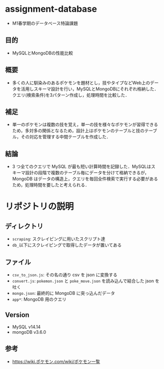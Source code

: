 # assignment-database
* M1春学期のデータベース特論課題

## 目的
* MySQLとMongoDBの性能比較
## 概要
* 多くの人に馴染みのあるポケモンを題材とし，技やタイプなどWeb上のデータを活用しスキーマ設計を行い，MySQLとMongoDBにそれぞれ格納した．クエリ(検索条件)を3パターン作成し，処理時間を比較した．
## 補足
* 単一のポケモンは複数の技を覚え，単一の技を様々なポケモンが習得できるため，多対多の関係となるため，設計上はポケモンのテーブルと技のテーブル，その対応を管理する中間テーブルを作成した．
## 結論
* 3 つ全てのクエリで MySQL が最も短い計算時間を記録した．MySQLはスキーマ設計の段階で複数のテーブル毎にデータを分けて格納できるが，MongoDB はデータの構造上，クエリを毎回全件検索で実行する必要があるため，処理時間を要したと考えられる．

# リポジトリの説明
## ディレクトリ
* `scraping`: スクレイピングに用いたスクリプト達
* `db_`以下にスクレイピングで取得したデータが置いてある

## ファイル
* `csv_to_json.js`: その名の通り csv を json に変換する
* `convert.js`: `pokemon.json` と `poke_move.json` を読み込んで結合した json を吐く
* `mongo.json`: 最終的に MongoDB に突っ込んだデータ
* `app*`: MongoDB 用のクエリ

## Version
* MySQL v14.14
* mongoDB v3.6.0

## 参考
* https://wiki.ポケモン.com/wiki/ポケモン一覧